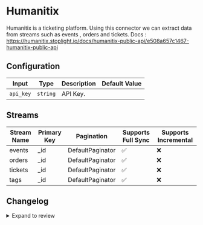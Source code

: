 # Humanitix
Humanitix is a ticketing platform.
Using this connector we can extract data from streams such as events , orders and tickets.
Docs : https://humanitix.stoplight.io/docs/humanitix-public-api/e508a657c1467-humanitix-public-api

## Configuration

| Input | Type | Description | Default Value |
|-------|------|-------------|---------------|
| `api_key` | `string` | API Key.  |  |

## Streams
| Stream Name | Primary Key | Pagination | Supports Full Sync | Supports Incremental |
|-------------|-------------|------------|---------------------|----------------------|
| events | _id | DefaultPaginator | ✅ |  ❌  |
| orders | _id | DefaultPaginator | ✅ |  ❌  |
| tickets | _id | DefaultPaginator | ✅ |  ❌  |
| tags | _id | DefaultPaginator | ✅ |  ❌  |

## Changelog

<details>
  <summary>Expand to review</summary>

| Version          | Date              | Pull Request | Subject        |
|------------------|-------------------|--------------|----------------|
| 0.0.5 | 2024-12-28 | [50646](https://github.com/airbytehq/airbyte/pull/50646) | Update dependencies |
| 0.0.4 | 2024-12-21 | [50074](https://github.com/airbytehq/airbyte/pull/50074) | Update dependencies |
| 0.0.3 | 2024-12-14 | [49618](https://github.com/airbytehq/airbyte/pull/49618) | Update dependencies |
| 0.0.2 | 2024-12-12 | [49261](https://github.com/airbytehq/airbyte/pull/49261) | Update dependencies |
| 0.0.1 | 2024-10-31 | | Initial release by [@ombhardwajj](https://github.com/ombhardwajj) via Connector Builder |

</details>

